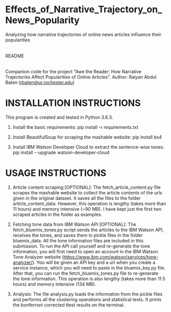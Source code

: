 # Effects_of_Narrative_Trajectory_on_News_Popularity
Analyzing how narrative trajectories of online news articles influence their popularities


######
README 
######

Companion code for the project "Awe the Reader: How Narrative Trajectories Affect Popularities of Online Articles".
Author: Raiyan Abdul Baten (rbaten@ur.rochester.edu)


INSTALLATION INSTRUCTIONS
=========================

This program is created and tested in Python 3.6.3.

1. Install the basic requirements:
pip install -r requirements.txt

2. Install BeautifulSoup for scraping the mashable website:
pip install bs4

3. Install IBM Watson Developer Cloud to extract the sentence-wise tones:
pip install --upgrade watson-developer-cloud


USAGE INSTRUCTIONS
==================

1. Article content scraping [OPTIONAL]:
The fetch_article_content.py file scrapes the mashable website to collect the article contents of the urls given in the original dataset. It saves all the files to the folder article_content_data. However, this operation is lengthy (takes more than 11 hours) and memory intensive (~90 MB). I have kept just the first two scraped articles in the folder as examples.

2. Fetching tone data from IBM Watson API [OPTIONAL]:
The fetch_bluemix_tones.py script sends the articles to the IBM Watson API, receives the tones, and saves them in pickle files in the folder bluemix_data. All the tone information files are included in this submission. To run the API call yourself and re-generate the tone information, you will first need to open an account in the IBM Watson Tone Analyzer website (https://www.ibm.com/watson/services/tone-analyzer/). You will be given an API key and a url when you create a service instance, which you will need to paste in the bluemix_key.py file. After that, you can run the fetch_bluemix_tones.py file to re-generate the tone information. This operation is also lengthy (takes more than 11.5 hours) and memory intensive (134 MB).

3. Analysis:
The file analysis.py loads the information from the pickle files and performs all the clustering operations and statistical tests. It prints the bonferroni corrected ttest results on the terminal.

